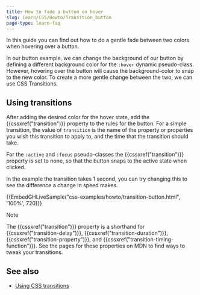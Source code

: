 ```yaml
---
title: How to fade a button on hover
slug: Learn/CSS/Howto/Transition_button
page-type: learn-faq
---
```




In this guide you can find out how to do a gentle fade between two colors when hovering over a button.

In our button example, we can change the background of our button by defining a different background color for the `:hover` dynamic pseudo-class. However, hovering over the button will cause the background-color to snap to the new color. To create a more gentle change between the two, we can use CSS Transitions.

## Using transitions

After adding the desired color for the hover state, add the {{cssxref("transition")}} property to the rules for the button. For a simple transition, the value of `transition` is the name of the property or properties you wish this transition to apply to, and the time that the transition should take.

For the `:active` and `:focus` pseudo-classes the {{cssxref("transition")}} property is set to none, so that the button snaps to the active state when clicked.

In the example the transition takes 1 second, you can try changing this to see the difference a change in speed makes.

{{EmbedGHLiveSample("css-examples/howto/transition-button.html", '100%', 720)}}

> [!NOTE]
> The {{cssxref("transition")}} property is a shorthand for {{cssxref("transition-delay")}}, {{cssxref("transition-duration")}}, {{cssxref("transition-property")}}, and {{cssxref("transition-timing-function")}}. See the pages for these properties on MDN to find ways to tweak your transitions.

## See also

- [Using CSS transitions](/content/Web/CSS/CSS_transitions/Using_CSS_transitions)
